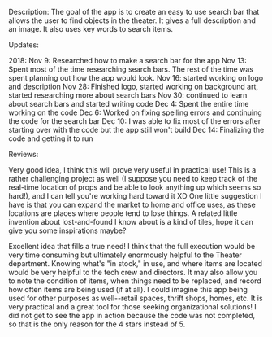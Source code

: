 Description:  The goal of the app is to create an easy to use search bar that allows the user to find objects in the theater. It gives a full description and an image. It also uses key words to search items.

Updates:

2018:
Nov 9: Researched how to make a search bar for the app
Nov 13: Spent most of the time researching search bars. The rest of the time was spent planning out how the app would look.
Nov 16: started working on logo and description
Nov 28: Finished logo, started working on background art, started researching more about search bars
Nov 30: continued to learn about search bars and started writing code 
Dec 4: Spent the entire time working on the code
Dec 6: Worked on fixing spelling errors and continuing the code for the search bar
Dec 10: I was able to fix most of the errors after starting over with the code but the app still won't build
Dec 14: Finalizing the code and getting it to run

Reviews:

Very good idea, I think this will prove very useful in practical use! This is a rather challenging project as well (I suppose you need to keep track of the real-time location of props and be able to look anything up which seems so hard!), and I can tell you're working hard toward it XD    One little suggestion I have is that you can expand the market to home and office uses, as these locations are places where people tend to lose things. A related little invention about lost-and-found I know about is a kind of tiles, hope it can give you some inspirations maybe?

Excellent idea that fills a true need! I think that the full execution would be very time consuming but ultimately enormously helpful to the Theater department. Knowing what's "in stock," in use, and where items are located would be very helpful to the tech crew and directors. It may also allow you to note the condition of items, when things need to be replaced, and record how often items are being used (if at all). I could imagine this app being used for other purposes as well--retail spaces, thrift shops, homes, etc. It is very practical and a great tool for those seeking organizational solutions! I did not get to see the app in action because the code was not completed, so that is the only reason for the 4 stars instead of 5. 
